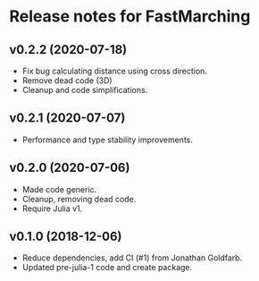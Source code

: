 # Release notes for FastMarching

## v0.2.2 (2020-07-18)

- Fix bug calculating distance using cross direction.
- Remove dead code (3D)
- Cleanup and code simplifications.

## v0.2.1 (2020-07-07)

- Performance and type stability improvements.

## v0.2.0 (2020-07-06)

- Made code generic.
- Cleanup, removing dead code.
- Require Julia v1.

## v0.1.0 (2018-12-06)

- Reduce dependencies, add CI (#1) from Jonathan Goldfarb.
- Updated pre-julia-1 code and create package.
